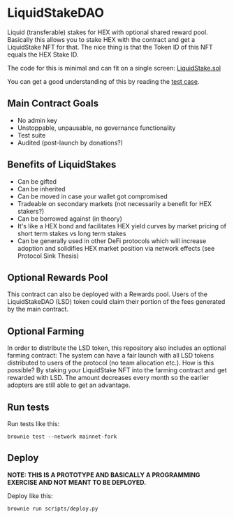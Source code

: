 # LiquidStakeDAO

Liquid (transferable) stakes for HEX with optional shared reward pool.
Basically this allows you to stake HEX with the contract and get a LiquidStake
NFT for that. The nice thing is that the Token ID of this NFT equals the HEX
Stake ID.

The code for this is minimal and can fit on a single screen:
[LiquidStake.sol](./contracts/LiquidStake.sol)

You can get a good understanding of this by reading the [test
case](./tests/test_integration.py#L85).

## Main Contract Goals

* No admin key
* Unstoppable, unpausable, no governance functionality
* Test suite
* Audited (post-launch by donations?)

## Benefits of LiquidStakes

* Can be gifted
* Can be inherited
* Can be moved in case your wallet got compromised
* Tradeable on secondary markets (not necessarily a benefit for HEX stakers?)
* Can be borrowed against (in theory)
* It's like a HEX bond and facilitates HEX yield curves by market pricing of
  short term stakes vs long term stakes
* Can be generally used in other DeFi protocols which will increase adoption
  and solidifies HEX market position via network effects (see Protocol Sink
  Thesis)

## Optional Rewards Pool

This contract can also be deployed with a Rewards pool. Users of the
LiquidStakeDAO (LSD) token could claim their portion of the fees generated by
the main contract.

## Optional Farming

In order to distribute the LSD token, this repository also includes an optional
farming contract: The system can have a fair launch with all LSD tokens
distributed to users of the protocol (no team allocation etc.). How is this
possible? By staking your LiquidStake NFT into the farming contract and get
rewarded with LSD. The amount decreases every month so the earlier adopters are
still able to get an advantage.

## Run tests

Run tests like this:

    brownie test --network mainnet-fork

## Deploy

**NOTE: THIS IS A PROTOTYPE AND BASICALLY A PROGRAMMING EXERCISE AND NOT MEANT
TO BE DEPLOYED.**

Deploy like this:

    brownie run scripts/deploy.py
